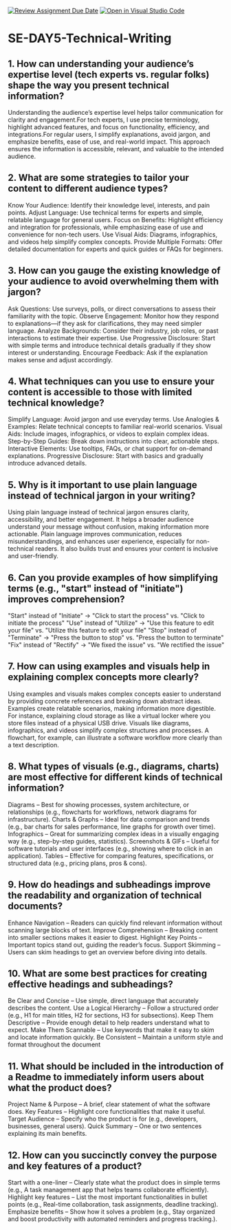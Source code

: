  [![Review Assignment Due Date](https://classroom.github.com/assets/deadline-readme-button-22041afd0340ce965d47ae6ef1cefeee28c7c493a6346c4f15d667ab976d596c.svg)](https://classroom.github.com/a/zsAR-pyY)
[![Open in Visual Studio Code](https://classroom.github.com/assets/open-in-vscode-2e0aaae1b6195c2367325f4f02e2d04e9abb55f0b24a779b69b11b9e10269abc.svg)](https://classroom.github.com/online_ide?assignment_repo_id=18616265&assignment_repo_type=AssignmentRepo)
# SE-DAY5-Technical-Writing
## 1. How can understanding your audience’s expertise level (tech experts vs. regular folks) shape the way you present technical information?
Understanding the audience’s expertise level helps tailor communication for clarity and engagement.For tech experts, I use precise terminology, highlight advanced features, and focus on functionality, efficiency, and integrations.For regular users, I simplify explanations, avoid jargon, and emphasize benefits, ease of use, and real-world impact. This approach ensures the information is accessible, relevant, and valuable to the intended audience.

## 2. What are some strategies to tailor your content to different audience types?
Know Your Audience: Identify their knowledge level, interests, and pain points.
Adjust Language: Use technical terms for experts and simple, relatable language for general users.
Focus on Benefits: Highlight efficiency and integration for professionals, while emphasizing ease of use and convenience for non-tech users.
Use Visual Aids: Diagrams, infographics, and videos help simplify complex concepts.
Provide Multiple Formats: Offer detailed documentation for experts and quick guides or FAQs for beginners.

## 3. How can you gauge the existing knowledge of your audience to avoid overwhelming them with jargon?
Ask Questions: Use surveys, polls, or direct conversations to assess their familiarity with the topic.
Observe Engagement: Monitor how they respond to explanations—if they ask for clarifications, they may need simpler language.
Analyze Backgrounds: Consider their industry, job roles, or past interactions to estimate their expertise.
Use Progressive Disclosure: Start with simple terms and introduce technical details gradually if they show interest or understanding.
Encourage Feedback: Ask if the explanation makes sense and adjust accordingly.


## 4. What techniques can you use to ensure your content is accessible to those with limited technical knowledge?
Simplify Language: Avoid jargon and use everyday terms.
Use Analogies & Examples: Relate technical concepts to familiar real-world scenarios.
Visual Aids: Include images, infographics, or videos to explain complex ideas.
Step-by-Step Guides: Break down instructions into clear, actionable steps.
Interactive Elements: Use tooltips, FAQs, or chat support for on-demand explanations.
Progressive Disclosure: Start with basics and gradually introduce advanced details.

## 5. Why is it important to use plain language instead of technical jargon in your writing?
Using plain language instead of technical jargon ensures clarity, accessibility, and better engagement. It helps a broader audience understand your message without confusion, making information more actionable. Plain language improves communication, reduces misunderstandings, and enhances user experience, especially for non-technical readers. It also builds trust and ensures your content is inclusive and user-friendly.

## 6. Can you provide examples of how simplifying terms (e.g., "start" instead of "initiate") improves comprehension?
"Start" instead of "Initiate" → "Click to start the process" vs. "Click to initiate the process"
"Use" instead of "Utilize" → "Use this feature to edit your file" vs. "Utilize this feature to edit your file"
"Stop" instead of "Terminate" → "Press the button to stop" vs. "Press the button to terminate"
"Fix" instead of "Rectify" → "We fixed the issue" vs. "We rectified the issue"

## 7. How can using examples and visuals help in explaining complex concepts more clearly?
Using examples and visuals makes complex concepts easier to understand by providing concrete references and breaking down abstract ideas.
Examples create relatable scenarios, making information more digestible. For instance, explaining cloud storage as like a virtual locker where you store files instead of a physical USB drive.
Visuals like diagrams, infographics, and videos simplify complex structures and processes. A flowchart, for example, can illustrate a software workflow more clearly than a text description.

## 8. What types of visuals (e.g., diagrams, charts) are most effective for different kinds of technical information?

Diagrams – Best for showing processes, system architecture, or relationships (e.g., flowcharts for workflows, network diagrams for infrastructure).
Charts & Graphs – Ideal for data comparison and trends (e.g., bar charts for sales performance, line graphs for growth over time).
Infographics – Great for summarizing complex ideas in a visually engaging way (e.g., step-by-step guides, statistics).
Screenshots & GIFs – Useful for software tutorials and user interfaces (e.g., showing where to click in an application).
Tables – Effective for comparing features, specifications, or structured data (e.g., pricing plans, pros & cons).

## 9. How do headings and subheadings improve the readability and organization of technical documents?
Enhance Navigation – Readers can quickly find relevant information without scanning large blocks of text.
Improve Comprehension – Breaking content into smaller sections makes it easier to digest.
Highlight Key Points – Important topics stand out, guiding the reader’s focus.
Support Skimming – Users can skim headings to get an overview before diving into details.

## 10. What are some best practices for creating effective headings and subheadings?

Be Clear and Concise – Use simple, direct language that accurately describes the content.
Use a Logical Hierarchy – Follow a structured order (e.g., H1 for main titles, H2 for sections, H3 for subsections).
Keep Them Descriptive – Provide enough detail to help readers understand what to expect.
Make Them Scannable – Use keywords that make it easy to skim and locate information quickly.
Be Consistent – Maintain a uniform style and format throughout the document

## 11. What should be included in the introduction of a Readme to immediately inform users about what the product does?

Project Name & Purpose – A brief, clear statement of what the software does.
Key Features – Highlight core functionalities that make it useful.
Target Audience – Specify who the product is for (e.g., developers, businesses, general users).
Quick Summary – One or two sentences explaining its main benefits.

## 12. How can you succinctly convey the purpose and key features of a product?
Start with a one-liner – Clearly state what the product does in simple terms (e.g., A task management app that helps teams collaborate efficiently).
Highlight key features – List the most important functionalities in bullet points (e.g., Real-time collaboration, task assignments, deadline tracking).
Emphasize benefits – Show how it solves a problem (e.g., Stay organized and boost productivity with automated reminders and progress tracking.).
